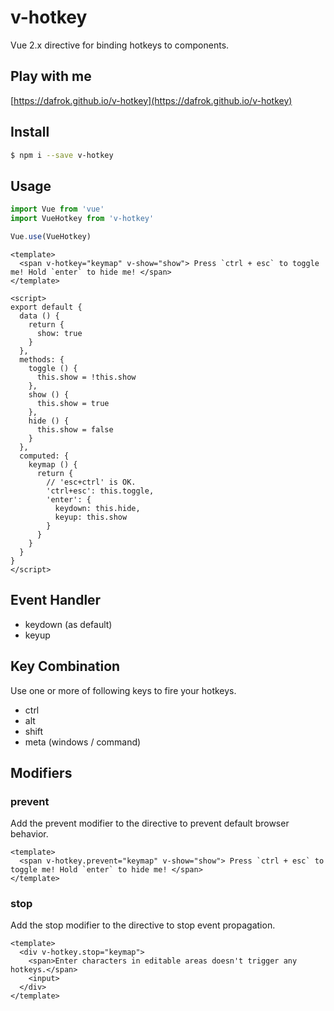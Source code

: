 # v-hotkey

Vue 2.x directive for binding hotkeys to components.

## Play with me

[https://dafrok.github.io/v-hotkey](https://dafrok.github.io/v-hotkey)

## Install

```bash
$ npm i --save v-hotkey
```

## Usage

```javascript
import Vue from 'vue'
import VueHotkey from 'v-hotkey'

Vue.use(VueHotkey)
```

```vue
<template>
  <span v-hotkey="keymap" v-show="show"> Press `ctrl + esc` to toggle me! Hold `enter` to hide me! </span>
</template>

<script>
export default {
  data () {
    return {
      show: true
    }
  },
  methods: {
    toggle () {
      this.show = !this.show
    },
    show () {
      this.show = true
    },
    hide () {
      this.show = false
    }
  },
  computed: {
    keymap () {
      return {
        // 'esc+ctrl' is OK.
        'ctrl+esc': this.toggle,
        'enter': {
          keydown: this.hide,
          keyup: this.show
        }
      }
    }
  }
}
</script>
```

## Event Handler

- keydown (as default) 
- keyup

## Key Combination

Use one or more of following keys to fire your hotkeys.

- ctrl
- alt
- shift
- meta (windows / command)

## Modifiers

### prevent

Add the prevent modifier to the directive to prevent default browser behavior.

```
<template>
  <span v-hotkey.prevent="keymap" v-show="show"> Press `ctrl + esc` to toggle me! Hold `enter` to hide me! </span>
</template>
```

### stop

Add the stop modifier to the directive to stop event propagation.

```
<template>
  <div v-hotkey.stop="keymap">
    <span>Enter characters in editable areas doesn't trigger any hotkeys.</span>
    <input>
  </div>
</template>
```
